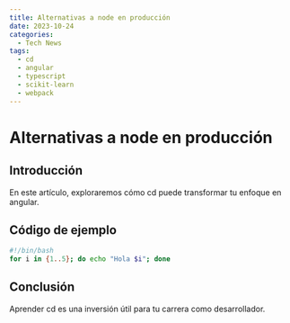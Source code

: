 ```yaml
---
title: Alternativas a node en producción
date: 2023-10-24
categories:
  - Tech News
tags:
  - cd
  - angular
  - typescript
  - scikit-learn
  - webpack
---
```


# Alternativas a node en producción

## Introducción

En este artículo, exploraremos cómo cd puede transformar tu enfoque en angular.

## Código de ejemplo

```bash
#!/bin/bash
for i in {1..5}; do echo "Hola $i"; done
```

## Conclusión

Aprender cd es una inversión útil para tu carrera como desarrollador.